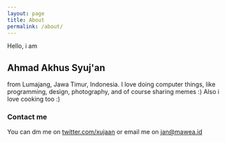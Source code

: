 ```yaml
---
layout: page
title: About
permalink: /about/
---
```


Hello, i am

## Ahmad Akhus Syuj'an

from Lumajang, Jawa Timur, Indonesia.
I love doing computer things,
like programming, design, photography, and of course sharing memes :)
Also i love cooking too :)

### Contact me

You can dm me on [twitter.com/xujaan](https://twitter.com/xujaan)
or email me on [jan@mawea.id](mailto:jan@mawea.id)
